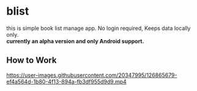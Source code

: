 # blist

this is simple book list manage app.
No login required, Keeps data locally only.  
<b>currently an alpha version and only Android support.</b>

## How to Work
https://user-images.githubusercontent.com/20347995/126865679-ef4a564d-1b80-4f13-894a-fb3df955d9d9.mp4

